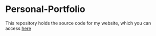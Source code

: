 # Personal-Portfolio

This repository holds the source code for my website, which you can access [here](https://blake-lee-38.github.io/My-Personal-Portfolio/)
